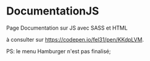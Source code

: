 # DocumentationJS
Page Documentation sur JS avec SASS et HTML 

à consulter sur https://codepen.io/fel31/pen/KKdpLVM.

PS: le menu Hamburger n'est pas finalisé; 
